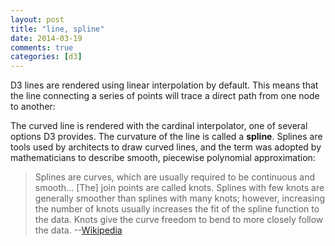 ```yaml
---
layout: post
title: "line, spline"
date: 2014-03-19
comments: true
categories: [d3]
---
```


D3 lines are rendered using linear interpolation by default. This means that the line connecting a series of points will trace a direct path from one node to another:

<div id="graph-here">
  <script src="http://mbostock.github.com/d3/d3.v2.min.js"></script>
  <script>
var width = 400,
    height = 400,
    margin = 5,
    scalex = d3.scale.linear().domain([0, 7]).range([margin, width - margin]),
    scaley = d3.scale.linear().domain([0, 7]).range([height - margin, margin]);

var data = [
  [
      {x: 0, y: 5},{x: 1, y: 7},{x: 2, y: 5},
      {x: 3, y: 5},{x: 4, y: 3},{x: 6, y: 4},
      {x: 7, y: 2}
  ],
  [
      {x: 0, y: 3},{x: 1, y: 5},{x: 2, y: 3},
      {x: 3, y: 3},{x: 4, y: 1},{x: 6, y: 2},
      {x: 7, y: 1}
  ]
];

var straightLine = d3.svg.line()
        .interpolate("linear")
        .x(function(d){return scalex(d.x);})
        .y(function(d){return scaley(d.y);});
var smoothLine = d3.svg.line()
        .interpolate("cardinal")
        .x(function(d){return scalex(d.x);})
        .y(function(d){return scaley(d.y);});

var svg = d3.select("#graph-here").append("svg");

  svg.attr("height", height)
      .attr("width", width);

   svg.selectAll("path")
        .data(data)
      .enter()
        .append("path")
        .attr("class", "line")
        .attr("fill", "none")
        .attr("stroke", "blue")
        .attr("stroke-width", 2)
        .attr("d", function(d, i){
          if(i % 2 === 0) return straightLine(d);
          return smoothLine(d)
        });

    svg.selectAll("textPath").data(data)
      .enter()
        .append("text")
        .attr("x", function(d) { return scalex(d[d.length-2].x); })
        .attr("y", function(d) { return scaley(d[d.length-2].y); })
        .attr("text-anchor", "end")
        .text(function(d, i) {
          if(i % 2 === 0) return "Straight Lines";
          return "Smooth Lines";
        });

  </script>
</div>

The curved line is rendered with the cardinal interpolator, one of several options D3 provides. The curvature of the line is called a **spline**. Splines are tools used by architects to draw curved lines, and the term was adopted by mathematicians to describe smooth, piecewise polynomial approximation:

> Splines are curves, which are usually required to be continuous and smooth... [The] join points are called knots. Splines with few knots are generally smoother than splines with many knots; however, increasing the number of knots usually increases the fit of the spline function to the data. Knots give the curve freedom to bend to more closely follow the data. --[Wikipedia](http://en.wikipedia.org/wiki/Spline_(mathematics))
